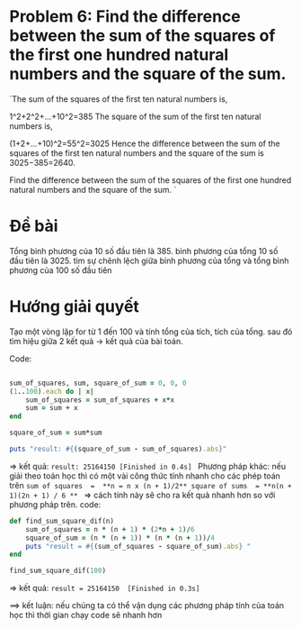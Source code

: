# Problem 6: Find the difference between the sum of the squares of the first one hundred natural numbers and the square of the sum.
`The sum of the squares of the first ten natural numbers is,

1^2+2^2+...+10^2=385
The square of the sum of the first ten natural numbers is,

(1+2+...+10)^2=55^2=3025
Hence the difference between the sum of the squares of the first ten natural numbers and the square of the sum is 3025−385=2640.

Find the difference between the sum of the squares of the first one hundred natural numbers and the square of the sum.
`

# Đề bài
Tổng bình phương của 10 số đầu tiên là 385. bình phương của tổng 10 số đầu tiên là 3025. tìm sự chênh lệch giữa bỉnh phương của tổng và tổng bình phương của 100 số đầu tiên

# Hướng giải quyết
Tạo một vòng lặp for từ 1 đến 100 và tính tổng của tích, tích của tổng. sau đó tìm hiệu giữa 2 kết quả -> kết quả của bài toán.

Code: 
```ruby

sum_of_squares, sum, square_of_sum = 0, 0, 0
(1..100).each do | x|
	sum_of_squares = sum_of_squares + x*x
	sum = sum + x
end

square_of_sum = sum*sum

puts "result: #{(square_of_sum - sum_of_squares).abs}"
```
=> kết quả: 
`result: 25164150
[Finished in 0.4s]
`
Phương pháp khác: nếu giải theo toán học thì có một vài công thức tính nhanh cho các phép toán trên
	`sum of squares  =  **n = n x (n + 1)/2**
	square of sums 	= **n(n + 1)(2n + 1) / 6 **
`
=> cách tính này sẽ cho ra kết quả nhanh hơn so với phương pháp trên. 
code: 
```ruby
def find_sum_square_dif(n)
	sum_of_squares = n * (n + 1) * (2*n + 1)/6
	square_of_sum = (n * (n + 1)) * (n * (n + 1))/4
	puts "result = #{(sum_of_squares - square_of_sum).abs} "
end

find_sum_square_dif(100)
```
=> kết quả: 
`result = 25164150 
[Finished in 0.3s]
`

==> kết luận: nếu chúng ta có thể vận dụng các phương pháp tính của toán học thì thời gian chạy code sẽ nhanh hơn 
